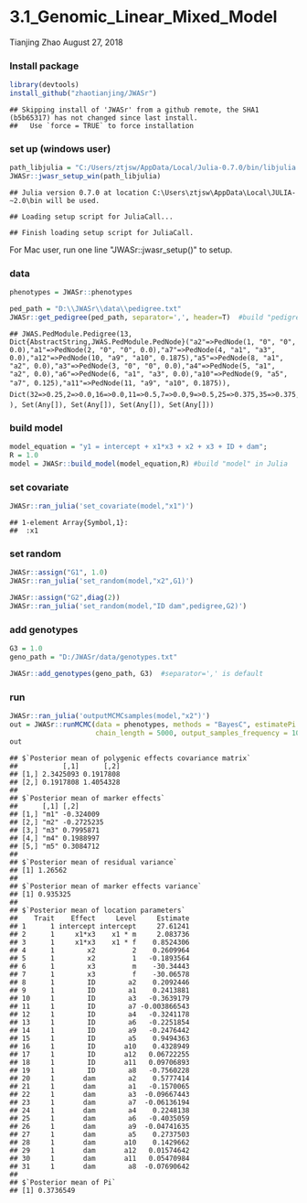 3.1\_Genomic\_Linear\_Mixed\_Model
================
Tianjing Zhao
August 27, 2018

### Install package

``` r
library(devtools)
install_github("zhaotianjing/JWASr")
```

    ## Skipping install of 'JWASr' from a github remote, the SHA1 (b5b65317) has not changed since last install.
    ##   Use `force = TRUE` to force installation

### set up (windows user)

``` r
path_libjulia = "C:/Users/ztjsw/AppData/Local/Julia-0.7.0/bin/libjulia.dll"
JWASr::jwasr_setup_win(path_libjulia)
```

    ## Julia version 0.7.0 at location C:\Users\ztjsw\AppData\Local\JULIA-~2.0\bin will be used.

    ## Loading setup script for JuliaCall...

    ## Finish loading setup script for JuliaCall.

For Mac user, run one line "JWASr::jwasr\_setup()" to setup.

### data

``` r
phenotypes = JWASr::phenotypes

ped_path = "D:\\JWASr\\data\\pedigree.txt"
JWASr::get_pedigree(ped_path, separator=',', header=T)  #build "pedigree" in Julia
```

    ## JWAS.PedModule.Pedigree(13, Dict{AbstractString,JWAS.PedModule.PedNode}("a2"=>PedNode(1, "0", "0", 0.0),"a1"=>PedNode(2, "0", "0", 0.0),"a7"=>PedNode(4, "a1", "a3", 0.0),"a12"=>PedNode(10, "a9", "a10", 0.1875),"a5"=>PedNode(8, "a1", "a2", 0.0),"a3"=>PedNode(3, "0", "0", 0.0),"a4"=>PedNode(5, "a1", "a2", 0.0),"a6"=>PedNode(6, "a1", "a3", 0.0),"a10"=>PedNode(9, "a5", "a7", 0.125),"a11"=>PedNode(11, "a9", "a10", 0.1875)), Dict(32=>0.25,2=>0.0,16=>0.0,11=>0.5,7=>0.0,9=>0.5,25=>0.375,35=>0.375,43=>0.375,19=>0.5), Set(Any[]), Set(Any[]), Set(Any[]), Set(Any[]))

### build model

``` r
model_equation = "y1 = intercept + x1*x3 + x2 + x3 + ID + dam";
R = 1.0
model = JWASr::build_model(model_equation,R) #build "model" in Julia
```

### set covariate

``` r
JWASr::ran_julia('set_covariate(model,"x1")')
```

    ## 1-element Array{Symbol,1}:
    ##  :x1

### set random

``` r
JWASr::assign("G1", 1.0)
JWASr::ran_julia('set_random(model,"x2",G1)')
```

``` r
JWASr::assign("G2",diag(2))
JWASr::ran_julia('set_random(model,"ID dam",pedigree,G2)')
```

### add genotypes

``` r
G3 = 1.0
geno_path = "D:/JWASr/data/genotypes.txt"

JWASr::add_genotypes(geno_path, G3)  #separator=',' is default
```

### run

``` r
JWASr::ran_julia('outputMCMCsamples(model,"x2")')
out = JWASr::runMCMC(data = phenotypes, methods = "BayesC", estimatePi = TRUE, 
                     chain_length = 5000, output_samples_frequency = 100) 
out
```

    ## $`Posterior mean of polygenic effects covariance matrix`
    ##           [,1]      [,2]
    ## [1,] 2.3425093 0.1917808
    ## [2,] 0.1917808 1.4054328
    ## 
    ## $`Posterior mean of marker effects`
    ##      [,1] [,2]      
    ## [1,] "m1" -0.324009 
    ## [2,] "m2" -0.2725235
    ## [3,] "m3" 0.7995871 
    ## [4,] "m4" 0.1988997 
    ## [5,] "m5" 0.3084712 
    ## 
    ## $`Posterior mean of residual variance`
    ## [1] 1.26562
    ## 
    ## $`Posterior mean of marker effects variance`
    ## [1] 0.935325
    ## 
    ## $`Posterior mean of location parameters`
    ##    Trait    Effect     Level     Estimate
    ## 1      1 intercept intercept     27.61241
    ## 2      1     x1*x3    x1 * m     2.083736
    ## 3      1     x1*x3    x1 * f    0.8524306
    ## 4      1        x2         2    0.2609964
    ## 5      1        x2         1   -0.1893564
    ## 6      1        x3         m    -30.34443
    ## 7      1        x3         f    -30.06578
    ## 8      1        ID        a2    0.2092446
    ## 9      1        ID        a1    0.2413881
    ## 10     1        ID        a3   -0.3639179
    ## 11     1        ID        a7 -0.003866543
    ## 12     1        ID        a4   -0.3241178
    ## 13     1        ID        a6   -0.2251854
    ## 14     1        ID        a9   -0.2476442
    ## 15     1        ID        a5    0.9494363
    ## 16     1        ID       a10    0.4328949
    ## 17     1        ID       a12   0.06722255
    ## 18     1        ID       a11   0.09706893
    ## 19     1        ID        a8   -0.7560228
    ## 20     1       dam        a2    0.5777414
    ## 21     1       dam        a1   -0.1570065
    ## 22     1       dam        a3  -0.09667443
    ## 23     1       dam        a7  -0.06136194
    ## 24     1       dam        a4    0.2248138
    ## 25     1       dam        a6   -0.4035059
    ## 26     1       dam        a9  -0.04741635
    ## 27     1       dam        a5    0.2737503
    ## 28     1       dam       a10    0.1429662
    ## 29     1       dam       a12   0.01574642
    ## 30     1       dam       a11   0.05470984
    ## 31     1       dam        a8  -0.07690642
    ## 
    ## $`Posterior mean of Pi`
    ## [1] 0.3736549
